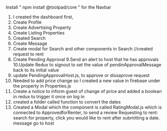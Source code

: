 Install " npm install @toolpad/core " for the Navbar


1. I created the dashboard first,
2. Create Profile
3. Create Advertising Property
4. Create Listing Properties
5. Created Search
6. Create Message
7. Create modal for Search and other components in Search //created request to rent
8. Create Pending Approval
9.Send an alert to host that he has approvals
10.Update Redux to signout to set the value of pendinApprovalMessage back to its initial value
11. update PendingApprovalHost.js, to approve or dissaprove request
12. Needed to add price change so I created a new value in firebase under the property in Properties.js
13. Create a notice to inform guest of change of price and added a boolean in redux to trigger it once on log in
14. created a folder called function to convert the dates
15. Created a Modal which the component is called RatingModal.js which is connected to ApprovedforRenter, to send a review
Requesting to rent:
search for property,
click you would like to rent after submitting a date.
message go to host
